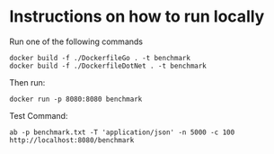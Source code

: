 # Instructions on how to run locally

Run one of the following commands

```
docker build -f ./DockerfileGo . -t benchmark
docker build -f ./DockerfileDotNet . -t benchmark
```

Then run:

```
docker run -p 8080:8080 benchmark
```

Test Command:

```
ab -p benchmark.txt -T 'application/json' -n 5000 -c 100 http://localhost:8080/benchmark
```
